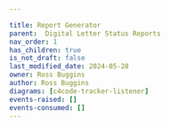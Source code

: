 ```yaml
---

title: Report Generator
parent:  Digital Letter Status Reports
nav_order: 1
has_children: true
is_not_draft: false
last_modified_date: 2024-05-28
owner: Ross Buggins
author: Ross Buggins
diagrams: [c4code-tracker-listener]
events-raised: []
events-consumed: []
---
```

